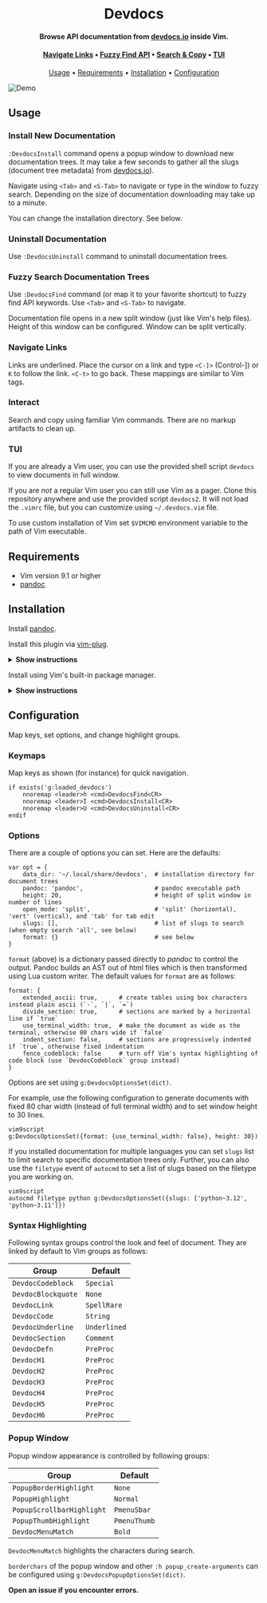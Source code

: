 
<h1 align="center"> Devdocs </h1>

<h4 align="center"> Browse API documentation from <a href="https://devdocs.io">devdocs.io</a> inside Vim.</h4>

<h4 align="center">
  <a href="#navigate-links">Navigate Links</a> •
  <a href="#fuzzy-search-documentation-trees">Fuzzy Find API</a> •
  <a href="#interact">Search & Copy</a> •
  <a href="#tui">TUI</a>
</h4>

<p align="center">
  <a href="#usage">Usage</a> •
  <a href="#requirements">Requirements</a> •
  <a href="#installation">Installation</a> •
  <a href="#configuration">Configuration</a>
</p>

![Demo](data/demo.gif)


## Usage

### Install New Documentation

`:DevdocsInstall` command opens a popup window to download new documentation trees. It may take a few seconds to
gather all the slugs (document tree metadata) from [devdocs.io](https://devdocs.io)).

Navigate using `<Tab>` and `<S-Tab>` to navigate or type in the window to fuzzy
search. Depending on the size of documentation downloading may take up to a
minute.

You can change the installation directory. See below.

### Uninstall Documentation

Use `:DevdocsUninstall` command to uninstall documentation trees.

### Fuzzy Search Documentation Trees

Use `:DevdocsFind` command (or map it to your favorite shortcut) to fuzzy find API keywords.
Use `<Tab>` and `<S-Tab>` to navigate.

Documentation file opens in a new split window (just like Vim's help
files). Height of this window can be configured. Window can be split vertically.

### Navigate Links

Links are underlined. Place the cursor on a link and type `<C-]>` (Control-]) or `K` to follow the
link. `<C-t>` to go back. These mappings are similar to Vim tags.

### Interact

Search and copy using familiar Vim commands. There are no markup artifacts to clean up.

### TUI

If you are already a Vim user, you can use the provided shell script `devdocs` to view documents in full window.

If you are _not_ a regular Vim user you can still use Vim as a pager. Clone
this repository anywhere and use the provided script `devdocs2`. It will not
load the `.vimrc` file, but you can customize using `~/.devdocs.vim` file.

To use custom installation of Vim set `$VIMCMD` environment variable to the path of Vim executable.

## Requirements

- Vim version 9.1 or higher
- [pandoc](https://pandoc.org/)

## Installation

Install [pandoc](https://pandoc.org/installing.html).

Install this plugin via [vim-plug](https://github.com/junegunn/vim-plug).

<details><summary><b>Show instructions</b></summary>
<br>
  
Using vim9 script:

```vim
vim9script
plug#begin()
Plug 'girishji/devdocs.vim'
plug#end()
```

Using legacy script:

```vim
call plug#begin()
Plug 'girishji/devdocs.vim'
call plug#end()
```

</details>

Install using Vim's built-in package manager.

<details><summary><b>Show instructions</b></summary>
<br>
  
```bash
$ mkdir -p $HOME/.vim/pack/downloads/opt
$ cd $HOME/.vim/pack/downloads/opt
$ git clone https://github.com/girishji/devdocs.vim.git
```

Add the following line to your $HOME/.vimrc file.

```vim
packadd devdocs.vim
```

Note: If you are going to use `devdocs2` script only, you can clone this
repository anywhere. It does not use Vim's plugin system.

</details>

## Configuration

Map keys, set options, and change highlight groups.

### Keymaps

Map keys as shown (for instance) for quick navigation.

```
if exists('g:loaded_devdocs')
    nnoremap <leader>h <cmd>DevdocsFind<CR>
    nnoremap <leader>I <cmd>DevdocsInstall<CR>
    nnoremap <leader>U <cmd>DevdocsUninstall<CR>
endif
```

### Options

There are a couple of options you can set. Here are the defaults:

```
var opt = {
    data_dir: '~/.local/share/devdocs',  # installation directory for document trees
    pandoc: 'pandoc',                    # pandoc executable path
    height: 20,                          # height of split window in number of lines
    open_mode: 'split',                  # 'split' (horizontal), 'vert' (vertical), and 'tab' for tab edit
    slugs: [],                           # list of slugs to search (when empty search 'all', see below)
    format: {}                           # see below
}
```

`format` (above) is a dictionary passed directly to _pandoc_ to control the
output. Pandoc builds an AST out of html files which is then transformed using
Lua custom writer. The default values for `format` are as follows:

```
format: {
    extended_ascii: true,      # create tables using box characters instead plain ascii (`-`, `|`, `=`)
    divide_section: true,      # sections are marked by a horizontal line if `true`
    use_terminal_width: true,  # make the document as wide as the terminal, otherwise 80 chars wide if `false`
    indent_section: false,     # sections are progressively indented if `true`, otherwise fixed indentation
    fence_codeblock: false     # turn off Vim's syntax highlighting of code block (use `DevdocCodeblock` group instead)
}
```

Options are set using `g:DevdocsOptionsSet(dict)`.

For example, use the following configuration to generate documents with fixed
80 char width (instead of full terminal width) and to set window height to 30
lines.

```
vim9script
g:DevdocsOptionsSet({format: {use_terminal_width: false}, height: 30})
```

If you installed documentation for multiple languages you can set `slugs` list to limit search to specific
documentation trees only. Further, you can also use the `filetype` event of `autocmd` to set a
list of slugs based on the filetype you are working on.

```
vim9script
autocmd filetype python g:DevdocsOptionsSet({slugs: ['python~3.12', 'python~3.11']})
```

### Syntax Highlighting

Following syntax groups control the look and feel of document. They are linked by default to Vim groups as follows:

Group|Default
------|----
`DevdocCodeblock`|`Special`
`DevdocBlockquote`|`None`
`DevdocLink`|`SpellRare`
`DevdocCode`|`String`
`DevdocUnderline`|`Underlined`
`DevdocSection`|`Comment`
`DevdocDefn`|`PreProc`
`DevdocH1`|`PreProc`
`DevdocH2`|`PreProc`
`DevdocH3`|`PreProc`
`DevdocH4`|`PreProc`
`DevdocH5`|`PreProc`
`DevdocH6`|`PreProc`

### Popup Window

Popup window appearance is controlled by following groups:

Group|Default
------|----
`PopupBorderHighlight`|`None`
`PopupHighlight`|`Normal`
`PopupScrollbarHighlight`|`PmenuSbar`
`PopupThumbHighlight`|`PmenuThumb`
`DevdocMenuMatch`|`Bold`

`DevdocMenuMatch` highlights the characters during search.

`borderchars` of the popup window and other `:h popup_create-arguments` can be
configured using `g:DevdocsPopupOptionsSet(dict)`.

**Open an issue if you encounter errors.**
